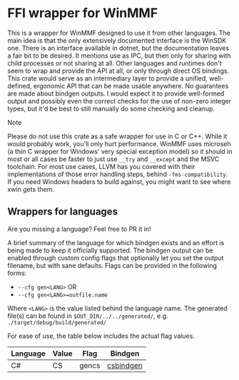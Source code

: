 # FFI wrapper for WinMMF

This is a wrapper for WinMMF designed to use it from other languages. The main idea is that the only extensively documented interface is the WinSDK one. There is an interface available in dotnet, but the documentation leaves a fair bit to be desired. It mentions use as IPC, but then only for sharing with child processes or not sharing at all. Other languages and runtimes don't seem to wrap and provide the API at all, or only through direct OS bindings. This crate would serve as an intermediary layer to provide a unified, well-defined, ergonomic API that can be made usable anywhere.
No guarantees are made about bindgen outputs. I would expect it to provide well-formed output and possibly even the correct checks for the use of non-zero integer types, but it'd be best to still manually do some checking and cleanup.

> [!NOTE]
> Please do not use this crate as a safe wrapper for use in C or C++. While it would probably work, you'll only hurt performance. WinMMF uses microseh (a thin C wrapper for Windows' very special exception model) so it should in most or all cases be faster to just use `__try` and `__except` and the MSVC toolchain. For most use cases, LLVM has you covered with their implementations of those error handling steps, behind `-fms-compatibility`. If you need Windows headers to build against, you might want to see where xwin gets them.

## Wrappers for languages

Are you missing a language? Feel free to PR it in!

A brief summary of the language for which bindgen exists and an effort is being made to keep it officially supported. The bindgen output can be enabled through custom config flags that optionally let you set the output filename, but with sane defaults. Flags can be provided in the following forms:

- `--cfg gen<LANG>` OR
- `--cfg gen<LANG>=outfile.name`

Where `<LANG>` is the value listed behind the language name. The generated file(s) can be found in `$OUT_DIR/../../generated/`, e.g. `./target/debug/build/generated/`

For ease of use, the table below includes the actual flag values.

| Language | Value | Flag  |                     Bindgen                     |
|----------|-------|-------|-------------------------------------------------|
| C#       | CS    | gencs | [csbindgen](https://crates.io/crates/csbindgen) |
